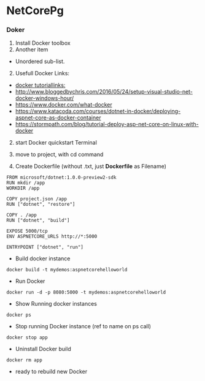 # NetCorePg

### Doker

1. Install Docker toolbox
2. Another item
  * Unordered sub-list. 
2. Usefull Docker Links: 
  * [docker tutoriallinks:](http://www.bloggedbychris.com/2016/05/24/setup-visual-studio-net-docker-windows-hour/)
  * http://www.bloggedbychris.com/2016/05/24/setup-visual-studio-net-docker-windows-hour/ 
  * https://www.docker.com/what-docker
  * https://www.katacoda.com/courses/dotnet-in-docker/deploying-aspnet-core-as-docker-container
  * https://stormpath.com/blog/tutorial-deploy-asp-net-core-on-linux-with-docker

2. start Docker quickstart Terminal

3. move to project, with cd command

4. Create Dockerfile (without .txt, just **Dockerfile** as Filename)
```
FROM microsoft/dotnet:1.0.0-preview2-sdk
RUN mkdir /app
WORKDIR /app

COPY project.json /app
RUN ["dotnet", "restore"]

COPY . /app
RUN ["dotnet", "build"]

EXPOSE 5000/tcp
ENV ASPNETCORE_URLS http://*:5000
 
ENTRYPOINT ["dotnet", "run"]
```

* Build docker instance

```
docker build -t mydemos:aspnetcorehelloworld
```

* Run Docker

```
docker run -d -p 8080:5000 -t mydemos:aspnetcorehelloworld
```

* Show Running docker instances

```
docker ps
```

* Stop running Docker instance (ref to name on ps call)

```
docker stop app
```

* Uninstall Docker build

```
docker rm app
```

* ready to rebuild new Docker 